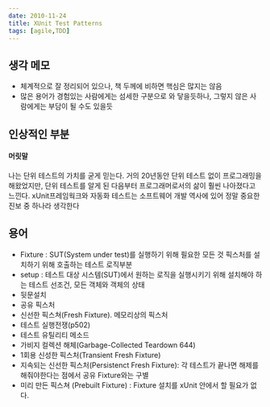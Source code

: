 ```yaml
---
date: 2010-11-24
title: XUnit Test Patterns
tags: [agile,TDD]
---
```


## 생각 메모
- 체계적으로 잘 정리되어 있으나, 책 두께에 비하면 핵심은 많지는 않음
- 많은 용어가 경험있는 사람에게는 섬세한 구분으로 와 닿을듯하나, 그렇지 않은 사람에게는 부담이 될 수도 있을듯

## 인상적인 부분
#### 머릿말
나는 단위 테스트의 가치를 굳게 믿는다. 거의 20년동안 단위 테스트 없이 프로그래밍을 해왔었지만, 단위 테스트를 알게 된 다음부터 프로그래머로서의 삶이 훨씬 나아졌다고 느낀다. 
xUnit프레임웍크와 자동화 테스트는 소프트웨어 개발 역사에 있어 정말 중요한 진보 중 하나라 생각한다

## 용어
- Fixture : SUT(System under test)를 실행하기 위해 필요한 모든 것
픽스처를 설치하기 위해 호출하는 테스트 로직부분
- setup : 테스트 대상  시스템(SUT)에서 원하는 로직을 실행시키기 위해 설치해야 하는 테스트 선조건, 모든 객체와 객체의 상태
- 뒷문설치
- 공유 픽스처
- 신선한 픽스쳐(Fresh Fixture). 메모리상의 픽스처
- 테스트 실행전쟁(p502)
- 테스트 유틸리티 메소드
- 가비지 컬렉션 해체(Garbage-Collected Teardown 644)
- 1회용 신성한 픽스처(Transient Fresh Fixture)
- 지속되는 신선한 픽스처(Persistenct Fresh Fixture): 각 테스트가 끝나면 해제를 해줘야한다는 점에서 공유 Fixture와는 구별
- 미리 만든 픽스쳐 (Prebuilt Fixture) : Fixture 설치를 xUnit 안에서 할 필요가 없다.

